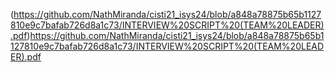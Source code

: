 (https://github.com/NathMiranda/cisti21_isys24/blob/a848a78875b65b1127810e9c7bafab726d8a1c73/INTERVIEW%20SCRIPT%20(TEAM%20LEADER).pdf)https://github.com/NathMiranda/cisti21_isys24/blob/a848a78875b65b1127810e9c7bafab726d8a1c73/INTERVIEW%20SCRIPT%20(TEAM%20LEADER).pdf

